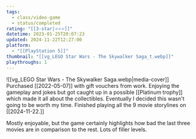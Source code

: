 ```yaml
---
tags:
  - class/video-game
  - status/completed
rating: "[[3-star|⭐️⭐️⭐️]]"
datetime: 2023-01-25T20:07:23
updated: 2024-11-22T12:27:00
platform:
  - "[[PlayStation 5]]"
thumbnail: "[[vg_LEGO Star Wars - The Skywalker Saga_t.webp]]"
playthroughs: 1
---
```

![[vg_LEGO Star Wars - The Skywalker Saga.webp|media-cover]]
Purchased [[2022-05-07]] with gift vouchers from work. Enjoying the gameplay and jokes but got caught up in a possible [[Platinum trophy]] which made it all about the collectibles. Eventually I decided this wasn't going to be worth my time. Finished playing all the 9 movie storylines on [[2024-11-22.]]

Mostly enjoyable, but the game certainly highlights how bad the last three movies are in comparison to the rest. Lots of filler levels.